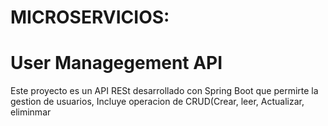 ﻿# MICROSERVICIOS:
 # User  Managegement API
 Este proyecto es un API RESt desarrollado con Spring Boot que permirte la gestion de usuarios, Incluye operacion de CRUD(Crear, leer, Actualizar, eliminmar 
 
 # 


 

